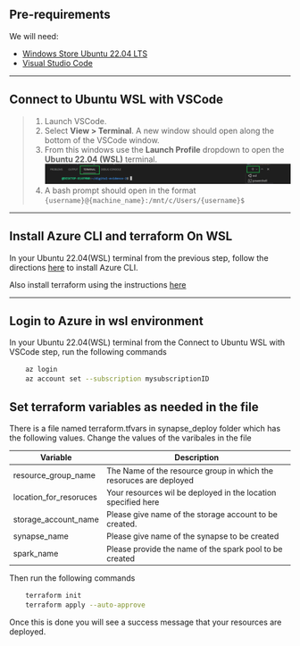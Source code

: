 ## Pre-requirements

We will need:

- [Windows Store Ubuntu 22.04 LTS](https://apps.microsoft.com/store/detail/ubuntu-22042-lts/9PN20MSR04DW)
- [Visual Studio Code](https://visualstudio.microsoft.com/downloads/)


---
## Connect to Ubuntu WSL with VSCode

>1. Launch VSCode.
>2. Select **View > Terminal**. A new window should open along the bottom of the VSCode window.
>3. From this windows use the **Launch Profile** dropdown to open the **Ubuntu 22.04 (WSL)** terminal. ![image](images%2Fvscode_terminal_windows.png)
>4. A bash prompt should open in the format `{username}@{machine_name}:/mnt/c/Users/{username}$`
---

## Install Azure CLI and terraform On WSL

In your Ubuntu 22.04(WSL) terminal from the previous step, follow the directions [here](https://docs.microsoft.com/en-us/cli/azure/install-azure-cli-linux) to install Azure CLI.

Also install terraform using the instructions [here](https://developer.hashicorp.com/terraform/install#linux)


---

## Login to Azure in wsl environment 

In your Ubuntu 22.04(WSL) terminal from the Connect to Ubuntu WSL with VSCode step, run the following commands 


``` bash
    az login
    az account set --subscription mysubscriptionID
```

## Set terraform variables as needed in the file 

There is a file named terraform.tfvars in synapse_deploy folder which has the following values. Change the values of the varibales in the file

Variable | Description
--- |  ---
resource_group_name |  The Name of the resource group in which the resoruces are deployed 
location_for_resoruces | Your resources wil be deployed in the location specified here 
storage_account_name | Please give name of the storage account to be created.
synapse_name | Please give name of the synapse to be created
spark_name | Please provide the name of the spark pool to be created 



Then run the following commands

``` bash
    terraform init
    terraform apply --auto-approve
```

Once this is done you will see a success message that your resources are deployed.